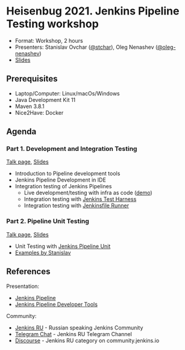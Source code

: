 # Heisenbug 2021. Jenkins Pipeline Testing workshop

* Format: Workshop, 2 hours
* Presenters: Stanislav Ovchar ([@stchar](https://github.com/stchar)), Oleg Nenashev ([@oleg-nenashev](https://github.com/oleg-nenashev))
* [Slides](https://bit.ly/heisenbug2021-jenkins-pipeline)

## Prerequisites

* Laptop/Computer: Linux/macOs/Windows
* Java Development Kit 11 
* Maven 3.8.1
* Nice2Have: Docker

## Agenda

### Part 1. Development and Integration Testing

[Talk page](https://heisenbug-moscow.ru/en/talks/4igxbxhex59mhyfcyiu4wq/), [Slides](https://bit.ly/heisenbug2021-jenkins-pipeline)

* Introduction to Pipeline development tools
* Jenkins Pipeline Development in IDE
* Integration testing of Jenkins Pipelines
  * Live development/testing with infra as code ([demo](https://github.com/oleg-nenashev/demo-jenkins-config-as-code))
  * Integration testing with [Jenkins Test Harness](https://github.com/jenkinsci/jenkins-test-harness/)
  * Integration testing with [Jenkinsfile Runner](https://github.com/jenkinsci/jenkinsfile-runner)

### Part 2. Pipeline Unit Testing

[Talk page](https://heisenbug-moscow.ru/en/talks/1qxwrmodq9aieobhabel5v/), [Slides](https://docs.google.com/presentation/d/1OMDD9PCPifPiq26K8vj02DaRr2W1Z0SEKTBerx7hd2I/edit#slide=id.p)

* Unit Testing with [Jenkins Pipeline Unit](https://github.com/jenkinsci/JenkinsPipelineUnit)
* [Examples by Stanislav](https://github.com/stchar/JenkinsPipelineUnit/commit/feadb16c3cfa7b92c72a035a9b981f6853955aa6)

## References

Presentation:

* [Jenkins Pipeline](https://www.jenkins.io/doc/book/pipeline/)
* [Jenkins Pipeline Developer Tools](https://www.jenkins.io/doc/book/pipeline/development/)

Community:

* [Jenkins RU](https://jenkins-ru.github.io/) - Russian speaking Jenkins Community
* [Telegram Chat](https://t.me/jenkins_ru) - Jenkins RU Telegram Channel
* [Discourse](https://community.jenkins.io/c/language-groups/jenkins-ru/17) - Jenkins RU category on community.jenkins.io
